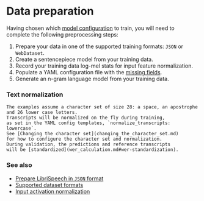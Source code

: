 # Data preparation <a name="data_preparation"></a>

Having chosen which [model configuration](model_yaml_configurations.md) to train, you will need to complete the following preprocessing steps:

1. Prepare your data in one of the supported training formats: `JSON` or `WebDataset`.
2. Create a sentencepiece model from your training data.
3. Record your training data log-mel stats for input feature normalization.
4. Populate a YAML configuration file with the [missing fields](model_yaml_configurations.md#missing_yaml_fields).
5. Generate an n-gram language model from your training data.

### Text normalization <a name="text_norm"></a>

```admonish
The examples assume a character set of size 28: a space, an apostrophe and 26 lower case letters.
Transcripts will be normalized on the fly during training,
as set in the YAML config templates, `normalize_transcripts: lowercase`.
See [Changing the character set](changing_the_character_set.md)
for how to configure the character set and normalization.
During validation, the predictions and reference transcripts
will be [standardized](wer_calculation.md#wer-standardization).
```

### See also

- [Prepare LibriSpeech in `JSON` format](json_format.md#librispeech_json)
- [Supported dataset formats](supported_dataset_formats.md)
- [Input activation normalization](log_mel_feature_normalization.md)
